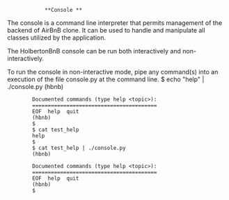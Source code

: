 				**Console **

The console is a command line interpreter that permits management of the backend of AirBnB clone. 
It can be used to handle and manipulate all classes utilized by the application.

The HolbertonBnB console can be run both interactively and non-interactively. 

To run the console in non-interactive mode, pipe any command(s) into an execution of the file console.py at the command line.
			$ echo "help" | ./console.py
			(hbnb)

			Documented commands (type help <topic>):
			========================================
			EOF  help  quit
			(hbnb) 
			$
			$ cat test_help
			help
			$
			$ cat test_help | ./console.py
			(hbnb)

			Documented commands (type help <topic>):
			========================================
			EOF  help  quit
			(hbnb) 
			$
